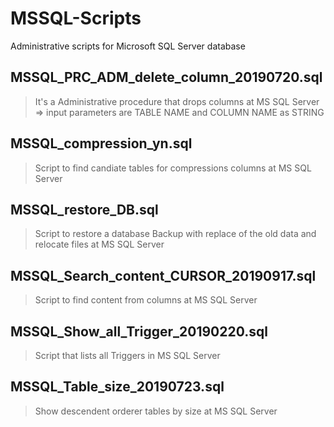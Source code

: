 # MSSQL-Scripts
Administrative scripts for Microsoft SQL Server database

## MSSQL_PRC_ADM_delete_column_20190720.sql  
>  It's a Administrative procedure that drops columns at MS SQL Server  
>    => input parameters are TABLE NAME and COLUMN NAME as STRING

## MSSQL_compression_yn.sql  
>  Script to find candiate tables for compressions columns at MS SQL Server  

## MSSQL_restore_DB.sql  
>  Script to restore a database Backup with replace of the old data and relocate files at MS SQL Server  

## MSSQL_Search_content_CURSOR_20190917.sql  
>  Script to find content from columns at MS SQL Server  

## MSSQL_Show_all_Trigger_20190220.sql  
>  Script that lists all Triggers in MS SQL Server  

## MSSQL_Table_size_20190723.sql  
>  Show descendent orderer tables by size at MS SQL Server  
